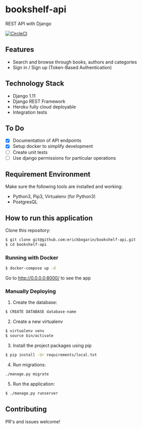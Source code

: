 # bookshelf-api
REST API with Django

[![CircleCI](https://circleci.com/gh/erickbogarin/bookshelf-api.svg?style=svg)](https://circleci.com/gh/erickbogarin/bookshelf-api)

## Features

* Search and browse through books, authors and categories
* Sign in / Sign up (Token-Based Authentication)

## Technology Stack

* Django 1.11
* Django REST Framework
* Heroku fully cloud deployable
* Integration tests

## To Do

- [x] Documentation of API endpoints
- [x] Setup docker to simplify development
- [ ] Create unit tests
- [ ] Use django permissions for particular operations

## Requirement Environment

Make sure the following tools are installed and working:

- Python3, Pip3, Virtualenv (for Python3) 
- PostgresQL

## How to run this application

Clone this repository:


```bash
$ git clone git@github.com:erickbogarin/bookshelf-api.git
$ cd bookshelf-api
```
### Running with Docker

```bash
$ docker-compose up -d
```

Go to http://0.0.0.0:8000/ to see the app

### Manually Deploying

1. Create the database:

```bash
$ CREATE DATABASE database-name
```

2. Create a new virtualenv

```bash
$ virtualenv venv
$ source bin/activate
```

3. Install the project packages using pip

```bash
$ pip install -Ur requirements/local.txt
```

4. Run migrations:

```bash
./manage.py migrate
```

5. Run the application:

```bash
$ ./manage.py runserver
```

## Contributing

PR's and issues welcome!

